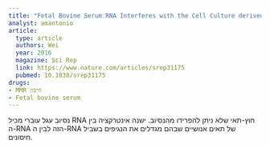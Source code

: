 ```yaml
---
title: "Fetal Bovine Serum RNA Interferes with the Cell Culture derived Extracellular RNA"
analyst: amantonio
article:
  type: article
  authors: Wei
  year: 2016
  magazine: Sci Rep
  link: https://www.nature.com/articles/srep31175
  pubmed: 10.1038/srep31175
drugs:
- MMR חיסון
- Fetal bovine serum
---
```


נסיוב עגל עוברי מכיל RNA חוץ-תאי שלא ניתן להפרידו מהנסיוב. ישנה אינטרקציה בין ה-RNA הזה לבין ה-RNA של תאים אנושיים שבהם מגדלים את הנגיפים בשביל חיסונים.
